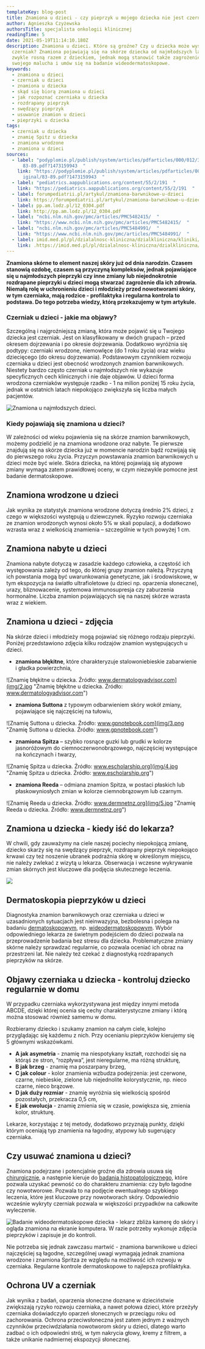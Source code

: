 ```yaml
---
templateKey: blog-post
title: Znamiona u dzieci - czy pieprzyk u mojego dziecka nie jest czerniakiem?
author: Agnieszka Czyżewska
authorsTitle: specjalista onkologii klinicznej
readingTime: 5
date: 2021-05-19T11:14:10.180Z
description: Znamiona u dzieci. Które są groźne? Czy u dziecka może wystąpić
  czerniak? Znamiona pojawiają się na skórze dziecka od najmłodszych lat i
  zwykle rosną razem z dzieckiem, jednak mogą stanowić także zagrożenie! Zbadaj
  swojego malucha i umów się na badanie wideodermatoskopowe.
keywords:
  - znamiona u dzieci
  - czerniak u dzieci
  - znamiona u dziecka
  - skąd się biorą znamiona u dzieci
  - jak rozpoznać czerniaka u dziecka
  - rozdrapany pieprzyk
  - swędzący pieprzyk
  - usuwanie znamion u dzieci
  - pieprzyki u dziecka
tags:
  - czerniak u dziecka
  - znamię Spitz u dziecka
  - znamiona wrodzone
  - znamiona u dzieci
sources:
  - label: "podyplomie.pl/publish/system/articles/pdfarticles/000/012/309/original/\
      83-89.pdf?1473159943  "
    link: "https://podyplomie.pl/publish/system/articles/pdfarticles/000/012/309/or\
      iginal/83-89.pdf?1473159943  "
  - label: "pediatrics.aappublications.org/content/55/2/191  "
    link: "https://pediatrics.aappublications.org/content/55/2/191  "
  - label: forumpediatrii.pl/artykul/znamiona-barwnikowe-u-dzieci
    link: https://forumpediatrii.pl/artykul/znamiona-barwnikowe-u-dzieci
  - label: pp.am.lodz.pl/12_0304.pdf
    link: http://pp.am.lodz.pl/12_0304.pdf
  - label: "ncbi.nlm.nih.gov/pmc/articles/PMC5482415/  "
    link: "https://www.ncbi.nlm.nih.gov/pmc/articles/PMC5482415/  "
  - label: "ncbi.nlm.nih.gov/pmc/articles/PMC5484991/  "
    link: "https://www.ncbi.nlm.nih.gov/pmc/articles/PMC5484991/  "
  - label: imid.med.pl/pl/dzialalnosc-kliniczna/dzialkliniczna/kliniki/klinika-onkologii-i-chirurgii-onkologicznej/czerniak-u-dzieci
    link: .https://imid.med.pl/pl/dzialalnosc-kliniczna/dzialkliniczna/kliniki/klinika-onkologii-i-chirurgii-onkologicznej/czerniak-u-dzieci
---
```

**Znamiona skórne to element naszej skóry już od dnia narodzin. Czasem stanowią ozdobę, czasem są przyczyną kompleksów, jednak pojawiające się u najmłodszych pieprzyki czy inne zmiany lub niejednokrotnie rozdrapane pieprzyki u dzieci mogą stwarzać zagrożenie dla ich zdrowia. Niemałą rolę w uchronieniu dzieci i młodzieży przed nowotworami skóry, w tym czerniaka, mają rodzice - profilaktyka i regularna kontrola to podstawa. Do tego potrzeba wiedzy, którą przekazujemy w tym artykule.**

### Czerniak u dzieci - jakie ma objawy?

Szczególną i najgroźniejszą zmianą, która może pojawić się u Twojego dziecka jest czerniak. Jest on klasyfikowany w dwóch grupach – przed okresem dojrzewania i po okresie dojrzewania. Dodatkowo wyróżnia się podtypy:
czerniaki wrodzone, niemowlęce (do 1 roku życia) oraz 
wieku dziecięcego (do okresu dojrzewania). 
Podstawowym czynnikiem rozwoju czerniaka u dzieci jest obecność wrodzonych znamion barwnikowych. Niestety bardzo często czerniak u najmłodszych nie wykazuje specyficznych cech klinicznych i nie daje objawów. U dzieci forma wrodzona czerniaków występuje rzadko - 1 na milion poniżej 15 roku życia, jednak w ostatnich latach niepokojąco zwiększyła się liczba małych pacjentów.

<More link="https://twojeznamiona.pl/kontakt" text="Umów się na badanie ze swoim dzieckiem - nie zwlekaj." cta="Sprawdź" />

![Znamiona u najmłodszych dzieci.](img/1.jpg "Znamiona u najmłodszych dzieci.")

### Kiedy pojawiają się znamiona u dzieci?

W zależności od wieku pojawienia się na skórze znamion barwnikowych, możemy podzielić je na znamiona wrodzone oraz nabyte. Te pierwsze znajdują się na skórze dziecka już w momencie narodzin bądź rozwijają się do pierwszego roku życia. Przyczyn powstawania znamion barwnikowych u dzieci może być wiele. Skóra dziecka, na której pojawiają się atypowe zmiany wymaga zatem prawidłowej oceny, w czym niezwykle pomocne jest badanie dermatoskopowe. 

## Znamiona wrodzone u dzieci

Jak wynika ze statystyk znamiona wrodzone dotyczą średnio 2% dzieci, z czego w większości występują u dziewczynek. Ryzyko rozwoju czerniaka ze znamion wrodzonych wynosi około 5% w skali populacji, a dodatkowo wzrasta wraz z wielkością znamienia – szczególnie w tych powyżej 1 cm.  

## Znamiona nabyte u dzieci

Znamiona nabyte dotyczą w zasadzie każdego człowieka, a częstość ich występowania zależy od tego, do której grupy znamion należą. Przyczyną ich powstania mogą być uwarunkowania genetyczne, jak i środowiskowe, w tym ekspozycja na światło ultrafioletowe (u dzieci np. oparzenia słoneczne), urazy, bliznowacenie, systemowa immunosupresja czy zaburzenia hormonalne. Liczba znamion pojawiających się na naszej skórze wzrasta wraz z wiekiem.

## Znamiona u dzieci - zdjęcia

Na skórze dzieci i młodzieży mogą pojawiać się różnego rodzaju pieprzyki. Poniżej przedstawiono zdjęcia kilku rodzajów znamion występujących u dzieci.

* **znamiona błękitne**, które charakteryzuje stalowoniebieskie zabarwienie i gładka powierzchnia,

![Znamię błękitne u dziecka. Źródło: www.dermatologyadvisor.com](img/2.jpg "Znamię błękitne u dziecka. Źródło: www.dermatologyadvisor.com")

* **znamiona Suttona** z typowym odbarwieniem skóry wokół zmiany, pojawiające się najczęściej na tułowiu,

![Znamię Suttona u dziecka. Źródło: www.gpnotebook.com](img/3.png "Znamię Suttona u dziecka. Źródło: www.gpnotebook.com")

* **znamiona Spitza** – szybko rosnące guzki lub grudki w kolorze jasnoróżowym do ciemnoczerwonobrązowego, najczęściej występujące na kończynach i twarzy,

![Znamię Spitza u dziecka. Źródło: www.escholarship.org](img/4.jpg "Znamię Spitza u dziecka. Źródło: www.escholarship.org")

* **znamiona Reeda** – odmiana znamion Spitza, w postaci płaskich lub płaskowyniosłych zmian w kolorze ciemnobrązowym lub czarnym.

![Znamię Reeda u dziecka. Źródło: www.dermnetnz.org](img/5.jpg "Znamię Reeda u dziecka. Źródło: www.dermnetnz.org")

<More link="https://twojeznamiona.pl/czerniak/rodzaje-czerniaka-zdjecia" text="Inne rodzaje znamion! Sprawdź" cta="Zobacz również:" />

## Znamiona u dziecka - kiedy iść do lekarza?

W chwili, gdy zauważymy na ciele naszej pociechy niepokojącą zmianę, dziecko skarży się na swędzący pieprzyk, rozdrapany pieprzyk niepokojąco krwawi czy też noszenie ubranek podrażnia skórę w określonym miejscu, nie należy zwlekać z wizytą u lekarza. Obserwacja i wczesne wykrywanie zmian skórnych jest kluczowe dla podjęcia skutecznego leczenia.

![](img/6.jpg)

## Dermatoskopia pieprzyków u dzieci

Diagnostyka znamion barwnikowych oraz czerniaka u dzieci w uzasadnionych sytuacjach jest nieinwazyjna, bezbolesna i polega na badaniu [dermatoskopowym](https://twojeznamiona.pl/dermatoskopia-badanie-znamion), np. [wideodermatoskopowym](https://twojeznamiona.pl/wideodermatoskopia-komputerowe-badanie-znamion). Wybór odpowiedniego lekarza ze świetnym podejściem do dzieci pozwala na przeprowadzenie badania bez stresu dla dziecka. Problematyczne zmiany skórne należy sprawdzać regularnie, co pozwala oceniać ich obraz na przestrzeni lat. Nie należy też czekać z diagnostyką rozdrapanych pieprzyków na skórze.

<More link="https://twojeznamiona.pl/kontakt" text="Czy działamy w Twoim mieście.  Umów się." cta="Sprawdź" />

## Objawy czerniaka u dziecka - kontroluj dziecko regularnie w domu

W przypadku czerniaka wykorzystywana jest między innymi metoda ABCDE, dzięki której ocenia się cechy charakterystyczne zmiany i którą można stosować również samemu w domu. 

<More link="https://twojeznamiona.pl/czerniak" text="Czerniak - diagnostyka i leczenie" cta="Sprawdź" />

Rozbieramy dziecko i szukamy znamion na całym ciele, kolejno przyglądając się każdemu z nich. Przy ocenianiu pieprzyków kierujemy się 5 głównymi wskazówkami.

* **A jak asymetria** - znamię ma niespotykany kształt, rozchodzi się na którąś ze stron, “rozpływa”, jest nieregularne, ma różną strukturę,
* **B jak brzeg** - znamię ma poszarpany brzeg, 
* **C jak colour** - kolor znamienia wzbudza podejrzenia: jest czerwone, czarne, niebieskie, zielone lub niejednolite kolorystycznie, np. nieco czarne, nieco brązowe. 
* **D jak duży rozmiar** - znamię wyróżnia się wielkością spośród pozostałych, przekracza 0,5 cm, 
* **E jak ewolucja** - znamię zmienia się w czasie, powiększa się, zmienia kolor, strukturę. 

Lekarze, korzystając z tej metody, dodatkowo przyznają punkty, dzięki którym oceniają typ znamienia na łagodny, atypowy lub sugerujący czerniaka. 

## Czy usuwać znamiona u dzieci?

Znamiona podejrzane i potencjalnie groźne dla zdrowia usuwa się [chirurgicznie](https://twojeznamiona.pl/chirurgiczne-usuwanie-znamion), a następnie kieruje do [badania histopatologicznego](https://twojeznamiona.pl/chirurgiczne-usuwanie-znamion#histopatologia), które pozwala uzyskać pewność co do charakteru znamienia: czy było łagodne czy nowotworowe. Pozwala to na podjęcie ewentualnego szybkiego leczenia, które jest kluczowe przy nowotworach skóry. Odpowiednio wcześnie wykryty czerniak pozwala w większości przypadków na całkowite wyleczenie.

![Badanie wideodermatoskopowe dziecka - lekarz zbliża kamerę do skóry i ogląda znamiona na ekranie komputera. W razie potrzeby wykonuje zdjęcia pieprzyków i zapisuje je do kontroli.](img/7.jpg "Badanie wideodermatoskopowe dziecka - lekarz zbliża kamerę do skóry i ogląda znamiona na ekranie komputera. W razie potrzeby wykonuje zdjęcia pieprzyków i zapisuje je do kontroli.")

Nie potrzeba się jednak zawczasu martwić - znamiona barwnikowe u dzieci najczęściej są łagodne, szczególnej uwagi wymagają jednak znamiona wrodzone i znamiona Spritza ze względu na możliwość ich rozwoju w czerniaka. Regularne kontrole dermatoskopowe to najlepsza profilaktyka.

<More link="https://twojeznamiona.pl/blog/jak-chronic-sie-przed-nowotworem-skory" text="Sprawdź, jak chronić swoją rodzinę na co dzień" cta="Sprawdź" />

## Ochrona UV a czerniak

Jak wynika z badań, oparzenia słoneczne doznane w dzieciństwie zwiększają ryzyko rozwoju czerniaka, a nawet połowa dzieci, które przeżyły czerniaka doświadczyło oparzeń słonecznych w przeciągu roku od zachorowania. Ochrona przeciwsłoneczna jest zatem jednym z ważnych czynników przeciwdziałania nowotworom skóry u dzieci, dlatego warto zadbać o ich odpowiedni strój, w tym nakrycia głowy, kremy z filtrem, a także unikanie nadmiernej ekspozycji słonecznej.

<More link="https://twojeznamiona.pl/kontakt" text="Skontaktuj się z nami, by umówić się na badanie" cta="Sprawdź" />